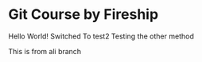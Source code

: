 # Git Course by Fireship

Hello World!
Switched To test2
Testing the other method

This is from ali branch